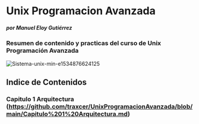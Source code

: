# Unix Programacion Avanzada
##### por Manuel Eloy Gutiérrez
### Resumen de contenido y practicas del curso de Unix Programación Avanzada

![Sistema-unix-min-e1534876624125](https://user-images.githubusercontent.com/4338310/217197970-1652a40a-48d0-468a-84a6-08f49aa74c23.jpeg)

## Indice de Contenidos
### Capitulo 1 Arquitectura (https://github.com/traxcer/UnixProgramacionAvanzada/blob/main/Capitulo%201%20Arquitectura.md)

